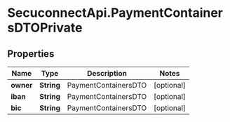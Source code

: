 # SecuconnectApi.PaymentContainersDTOPrivate

## Properties
Name | Type | Description | Notes
------------ | ------------- | ------------- | -------------
**owner** | **String** | PaymentContainersDTO | [optional] 
**iban** | **String** | PaymentContainersDTO | [optional] 
**bic** | **String** | PaymentContainersDTO | [optional] 


